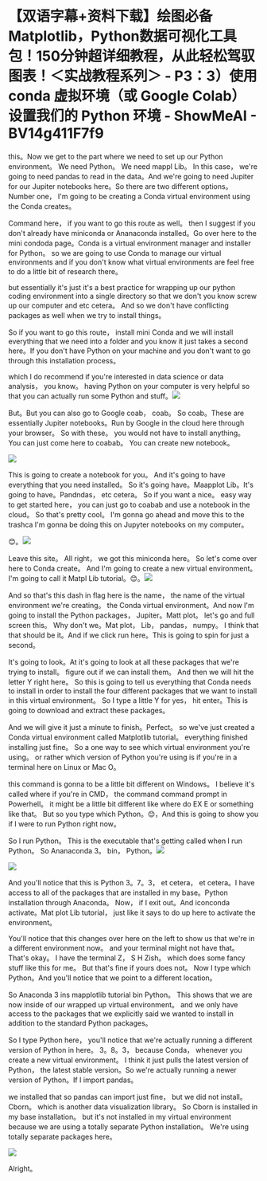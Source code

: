 # 【双语字幕+资料下载】绘图必备Matplotlib，Python数据可视化工具包！150分钟超详细教程，从此轻松驾驭图表！＜实战教程系列＞ - P3：3）使用 conda 虚拟环境（或 Google Colab）设置我们的 Python 环境 - ShowMeAI - BV14g411F7f9

this。Now we get to the part where we need to set up our Python environment。 We need Python。 We need mappl Lib。 In this case， we're going to need pandas to read in the data。And we're going to need Jupiter for our Jupiter notebooks here。So there are two different options。 Number one， I'm going to be creating a Conda virtual environment using the Conda creates。

Command here， if you want to go this route as well。 then I suggest if you don't already have miniconda or Ananaconda installed。Go over here to the mini condoda page。Conda is a virtual environment manager and installer for Python。 so we are going to use Conda to manage our virtual environments and if you don't know what virtual environments are feel free to do a little bit of research there。

 but essentially it's just it's a best practice for wrapping up our python coding environment into a single directory so that we don't you know screw up our computer and etc cetera。 And so we don't have conflicting packages as well when we try to install things。

 So if you want to go this route， install mini Conda and we will install everything that we need into a folder and you know it just takes a second here。If you don't have Python on your machine and you don't want to go through this installation process。

 which I do recommend if you're interested in data science or data analysis， you know。 having Python on your computer is very helpful so that you can actually run some Python and stuff。![](img/1bb0809fe52c14e8b00816326d3ba37b_1.png)

But。But you can also go to Google coab， coab。 So coab。These are essentially Jupiter notebooks。Run by Google in the cloud here through your browser。 So with these。 you would not have to install anything。 You can just come here to coabab。 You can create new notebook。

![](img/1bb0809fe52c14e8b00816326d3ba37b_3.png)

This is going to create a notebook for you。 And it's going to have everything that you need installed。 So it's going have。Maapplot Lib。It's going to have。Pandndas， etc cetera。 So if you want a nice。 easy way to get started here， you can just go to coabab and use a notebook in the cloud。 So that's pretty cool。 I'm gonna go ahead and move this to the trashca I'm gonna be doing this on Jupyter notebooks on my computer。

😊。![](img/1bb0809fe52c14e8b00816326d3ba37b_5.png)

Leave this site。 All right， we got this miniconda here。 So let's come over here to Conda create。 And I'm going to create a new virtual environment。 I'm going to call it Matpl Lib tutorial。😊。![](img/1bb0809fe52c14e8b00816326d3ba37b_7.png)

And so that's this dash in flag here is the name， the name of the virtual environment we're creating。 the Conda virtual environment。And now I'm going to install the Python packages， Jupiter。Matt plot。 let's go and full screen this。 Why don't we。Mat plot， Lib， pandas， numpy。 I think that that should be it。And if we click run here。This is going to spin for just a second。

 It's going to look。At it's going to look at all these packages that we're trying to install。 figure out if we can install them。 And then we will hit the letter Y right here。 So this is going to tell us everything that Conda needs to install in order to install the four different packages that we want to install in this virtual environment。 So I type a little Y for yes， hit enter。This is going to download and extract these packages。

And we will give it just a minute to finish。Perfect。 so we've just created a Conda virtual environment called Matplotlib tutorial。 everything finished installing just fine。 So a one way to see which virtual environment you're using。 or rather which version of Python you're using is if you're in a terminal here on Linux or Mac O。

 this command is gonna to be a little bit different on Windows。 I believe it's called where if you're in CMD， the command command prompt in Powerhell。 it might be a little bit different like where do EX E or something like that。 But so you type which Python。😊，And this is going to show you if I were to run Python right now。

 So I run Python。 This is the executable that's getting called when I run Python。 So Ananaconda 3。 bin， Python。![](img/1bb0809fe52c14e8b00816326d3ba37b_9.png)

![](img/1bb0809fe52c14e8b00816326d3ba37b_10.png)

And you'll notice that this is Python 3。7。3， et cetera， et cetera。I have access to all of the packages that are installed in my base。Python installation through Anaconda。 Now， if I exit out。And iconconda activate。Mat plot Lib tutorial， just like it says to do up here to activate the environment。

You'll notice that this changes over here on the left to show us that we're in a different environment now。 and your terminal might not have that。 That's okay。 I have the terminal Z， S H Zish。 which does some fancy stuff like this for me。 But that's fine if yours does not。 Now I type which Python。And you'll notice that we point to a different location。

 So Anaconda 3 ins mapplotlib tutorial bin Python。 This shows that we are now inside of our wrapped up virtual environment。 and we only have access to the packages that we explicitly said we wanted to install in addition to the standard Python packages。

 So I type Python here， you'll notice that we're actually running a different version of Python in here。 3。8。3， because Conda， whenever you create a new virtual environment。 I think it just pulls the latest version of Python， the latest stable version。So we're actually running a newer version of Python。If I import pandas。

 we installed that so pandas can import just fine， but we did not install。Cborn。 which is another data visualization library。 So Cborn is installed in my base installation。 but it's not installed in my virtual environment because we are using a totally separate Python installation。 We're using totally separate packages here。

![](img/1bb0809fe52c14e8b00816326d3ba37b_12.png)

Alright。